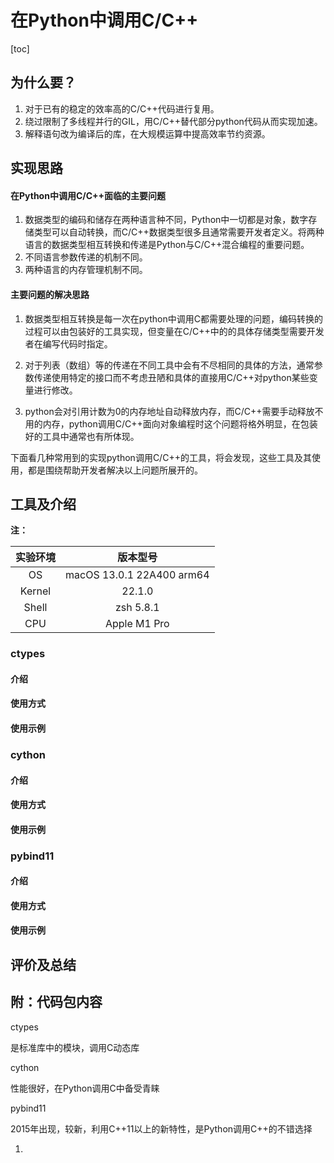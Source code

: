 # 在Python中调用C/C++

[toc]

## 为什么要？

1. 对于已有的稳定的效率高的C/C++代码进行复用。
2. 绕过限制了多线程并行的GIL，用C/C++替代部分python代码从而实现加速。
3. 解释语句改为编译后的库，在大规模运算中提高效率节约资源。

## 实现思路

#### 在Python中调用C/C++面临的主要问题

1. 数据类型的编码和储存在两种语言种不同，Python中一切都是对象，数字存储类型可以自动转换，而C/C++数据类型很多且通常需要开发者定义。将两种语言的数据类型相互转换和传递是Python与C/C++混合编程的重要问题。
2. 不同语言参数传递的机制不同。
3. 两种语言的内存管理机制不同。

#### 主要问题的解决思路

1. 数据类型相互转换是每一次在python中调用C都需要处理的问题，编码转换的过程可以由包装好的工具实现，但变量在C/C++中的的具体存储类型需要开发者在编写代码时指定。

2. 对于列表（数组）等的传递在不同工具中会有不尽相同的具体的方法，通常参数传递使用特定的接口而不考虑丑陋和具体的直接用C/C++对python某些变量进行修改。
3. python会对引用计数为0的内存地址自动释放内存，而C/C++需要手动释放不用的内存，python调用C/C++面向对象编程时这个问题将格外明显，在包装好的工具中通常也有所体现。

下面看几种常用到的实现python调用C/C++的工具，将会发现，这些工具及其使用，都是围绕帮助开发者解决以上问题所展开的。

## 工具及介绍

**注：**

| 实验环境 |         版本型号          |
| :------: | :-----------------------: |
|    OS    | macOS 13.0.1 22A400 arm64 |
|  Kernel  |          22.1.0           |
|  Shell   |         zsh 5.8.1         |
|   CPU    |       Apple M1 Pro        |

### ctypes

#### 介绍

#### 使用方式

#### 使用示例

### cython

#### 介绍

#### 使用方式

#### 使用示例

### pybind11

#### 介绍

#### 使用方式

#### 使用示例

## 评价及总结







## 附：代码包内容







ctypes

是标准库中的模块，调用C动态库

cython

性能很好，在Python调用C中备受青睐

pybind11

2015年出现，较新，利用C++11以上的新特性，是Python调用C++的不错选择

 

1. 



